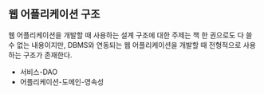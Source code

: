 ## 웹 어플리케이션 구조

웹 어플리케이션을 개발할 때 사용하는 설계 구조에 대한 주제는 책 한 권으로도 다 쓸 수 없는 내용이지만, DBMS와 연동되는 웹 어플리케이션을 개발할 때 전형적으로 사용하는 구조가 존재한다. 

* 서비스-DAO
* 어플리케이션-도메인-영속성
